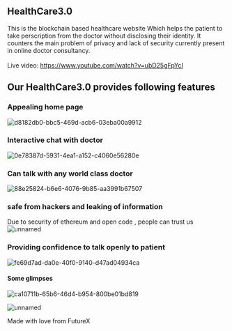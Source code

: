 ## HealthCare3.0

This is the blockchain based healthcare website Which helps the patient to take perscription from the doctor without disclosing their identity. 
It counters the main problem of privacy and lack of security currently present in online doctor consultancy. <br> <br>
Live video: https://www.youtube.com/watch?v=ubD25gFpYcI
## Our HealthCare3.0 provides following features
### Appealing home page
![d8182db0-bbc5-469d-acb6-03eba00a9912](https://github.com/kmtGryffindor20/Healthcare_3.0/assets/132554375/55af3380-d5af-4adc-8bc8-3f79961b789f)

### Interactive chat with doctor
![0e78387d-5931-4ea1-a152-c4060e56280e](https://github.com/kmtGryffindor20/Healthcare_3.0/assets/132554375/35874aed-fed5-4fa9-94b7-e69e5c02bcd1)

### Can talk with any world class doctor
![88e25824-b6e6-4076-9b85-aa3991b67507](https://github.com/kmtGryffindor20/Healthcare_3.0/assets/132554375/fcbcc08a-236e-4c10-85b4-6edeabfe76b0)
### safe from hackers and leaking of information
Due to security of ethereum and open code , people can trust us
![unnamed](https://github.com/kmtGryffindor20/Healthcare_3.0/assets/132554375/5ae3245a-b8bd-416f-8f3c-b2b5e22f195a)

### Providing confidence to talk openly to patient
![fe69d7ad-da0e-40f0-9140-d47ad04934ca](https://github.com/kmtGryffindor20/Healthcare_3.0/assets/132554375/cd196c35-f76c-4e4a-a709-0aeeae8cfa4f)

#### Some glimpses
![ca10711b-65b6-46d4-b954-800be01bd819](https://github.com/kmtGryffindor20/Healthcare_3.0/assets/132554375/6b2d0f8a-dc10-40e9-b458-ac10e40684fb)

![unnamed](https://github.com/kmtGryffindor20/Healthcare_3.0/assets/132554375/1abbe14a-fa41-4805-9901-79cd65f6f3c9)

Made with love from FutureX
